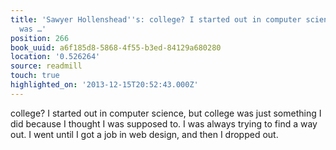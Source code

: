 ```yaml
---
title: 'Sawyer Hollenshead''s: college? I started out in computer science, but college
  was …'
position: 266
book_uuid: a6f185d8-5868-4f55-b3ed-84129a680280
location: '0.526264'
source: readmill
touch: true
highlighted_on: '2013-12-15T20:52:43.000Z'
---
```


college? I started out in computer science, but college was just something I did because I thought I was supposed to. I was always trying to find a way out. I went until I got a job in web design, and then I dropped out.